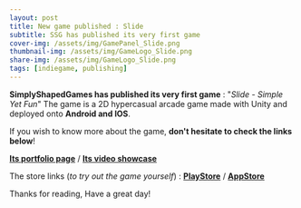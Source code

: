 ```yaml
---
layout: post
title: New game published : Slide
subtitle: SSG has published its very first game
cover-img: /assets/img/GamePanel_Slide.png
thumbnail-img: /assets/img/GameLogo_Slide.png
share-img: /assets/img/GameLogo_Slide.png
tags: [indiegame, publishing]
---
```


**SimplyShapedGames has published its very first game** : "_Slide - Simple Yet Fun_"
The game is a 2D hypercasual arcade game made with Unity and deployed onto **Android and IOS**.

If you wish to know more about the game, **don't hesitate to check the links below**!

[**Its portfolio page**](https://stormeckhart.wixsite.com/portfolio/101)
 / 
[**Its video showcase**](https://youtu.be/82uG_a-lIes)

The store links (_to try out the game yourself_) :
[**PlayStore**](https://play.google.com/store/apps/deails?id=com.SimplyShapedGames.Slide)
 / 
[**AppStore**](https://apps.apple.com/fr/app/slide-simple-yet-fun/id1632217353)

Thanks for reading,
Have a great day!
